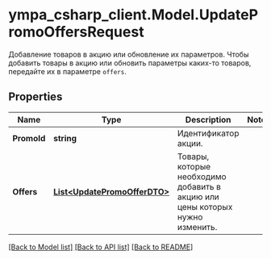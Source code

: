 # ympa_csharp_client.Model.UpdatePromoOffersRequest
Добавление товаров в акцию или обновление их параметров.  Чтобы добавить товары в акцию или обновить параметры каких-то товаров, передайте их в параметре `offers`. 

## Properties

Name | Type | Description | Notes
------------ | ------------- | ------------- | -------------
**PromoId** | **string** | Идентификатор акции. | 
**Offers** | [**List&lt;UpdatePromoOfferDTO&gt;**](UpdatePromoOfferDTO.md) | Товары, которые необходимо добавить в акцию или цены которых нужно изменить. | 

[[Back to Model list]](../README.md#documentation-for-models) [[Back to API list]](../README.md#documentation-for-api-endpoints) [[Back to README]](../README.md)

